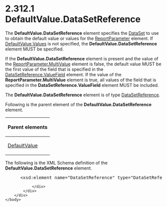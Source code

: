 <html dir="LTR" xmlns:mshelp="http://msdn.microsoft.com/mshelp" xmlns:ddue="http://ddue.schemas.microsoft.com/authoring/2003/5" xmlns:xlink="http://www.w3.org/1999/xlink" xmlns:tool="http://www.microsoft.com/tooltip">
    <head>
        <meta http-equiv="Content-Type" content="text/html; CHARSET=utf-8"></meta>
        <meta name="save" content="history"></meta>
        <title>2.312.1 DefaultValue.DataSetReference</title>
        <xml>
            <mshelp:toctitle title="2.312.1 DefaultValue.DataSetReference"></mshelp:toctitle>
            <mshelp:rltitle title="[MS-RDL]: DefaultValue.DataSetReference"></mshelp:rltitle>
            <mshelp:keyword index="A" term="0755092e-7552-4160-a554-c5ba3815188a"></mshelp:keyword>
            <mshelp:attr name="DCSext.ContentType" value="open specification"></mshelp:attr>
            <mshelp:attr name="AssetID" value="0755092e-7552-4160-a554-c5ba3815188a"></mshelp:attr>
            <mshelp:attr name="TopicType" value="kbRef"></mshelp:attr>
            <mshelp:attr name="DCSext.Title" value="[MS-RDL]: DefaultValue.DataSetReference" />
        </xml>
    </head>
    <body>
        <div id="header">
            <h1 class="heading">2.312.1 DefaultValue.DataSetReference</h1>
        </div>
        <div id="mainSection">
            <div id="mainBody">
                <div id="allHistory" class="saveHistory"></div>
                <div id="sectionSection0" class="section" name="collapseableSection">
                    

<p>The <b>DefaultValue.DataSetReference</b> element specifies
the <a href="a14782b0-2e2f-4305-83a3-3de3fd750b6a.htm">DataSet</a> to use to
obtain the default value or values for the <a href="7c3f4c83-9172-48db-94c1-693295c5d623.htm">ReportParameter</a> element.
If <a href="4c69a8c1-f774-447a-8daf-eda53988089d.htm">DefaultValue.Values</a>
is not specified, the <b>DefaultValue.DataSetReference</b> element MUST be
specified. </p>

<p>If the <b>DefaultValue.DataSetReference</b> element is
present and the value of the <a href="c21237a1-8237-4538-a105-1f760242de1d.htm">ReportParameter.MultiValue</a>
element is false, the default value MUST be the first value of the field that
is specified in the <a href="f16d331e-31e7-4f4b-82aa-e1315ce00a2c.htm">DataSetReference.ValueField</a>
element. If the value of the <b>ReportParameter.MultiValue</b> element is true,
all values of the field that is specified in the <b>DataSetReference.ValueField</b>
element MUST be included.</p>

<p>The <b>DefaultValue.DataSetReference</b> element is of type <a href="14445914-fcf4-4801-9768-5031c042097b.htm">DataSetReference</a>.</p>

<p>Following is the parent element of the <b>DefaultValue.DataSetReference</b>
element.</p>

<table>
 <thead>
  <tr>
   <th>
   <p>Parent elements</p>
   </th>
  </tr>
 </thead>
 <tr>
  <td>
  <p><a href="c3ccf500-98a5-438c-8e4f-fc5cc4b8d508.htm">DefaultValue</a></p>
  </td>
 </tr>
</table>

<p> </p>

<p>The following is the XML Schema definition of the <b>DefaultValue.DataSetReference</b>
element.</p>

<dl>
<dd>
<div><pre> &lt;xsd:element name=&quot;DataSetReference&quot; type=&quot;DataSetReferenceType&quot; minOccurs=&quot;0&quot; /&gt;
</pre></div>
</dd></dl>


                </div>
            </div>
        </div>
    </body>
</html>